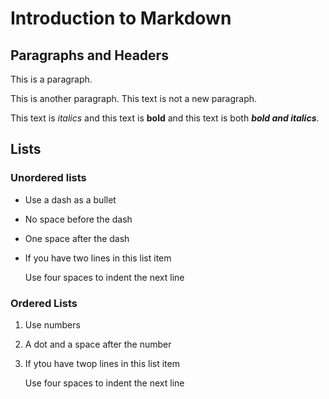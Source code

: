 # Introduction to Markdown

## Paragraphs and Headers

This is a paragraph. 

This is another paragraph. 
This text is not a new paragraph.

This text is *italics* and this text is **bold** and this text is both ***bold and italics***.

## Lists

### Unordered lists

- Use a dash as a bullet
- No space before the dash
- One space after the dash
- If you have two lines in this list item

    Use four spaces to indent the next line
    
### Ordered Lists

1. Use numbers
2. A dot and a space after the number
3. If ytou have twop lines in this list item

    Use four spaces to indent the next line



